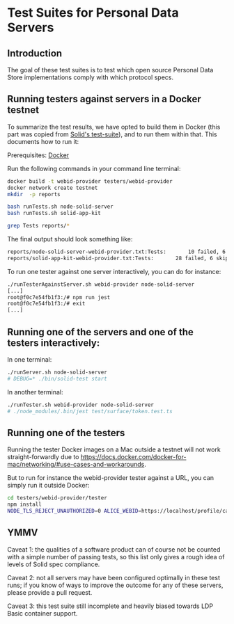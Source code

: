 # Test Suites for Personal Data Servers

## Introduction

The goal of these test suites is to test which open source
Personal Data Store implementations comply with which protocol specs.

## Running testers against servers in a Docker testnet

To summarize the test results, we have opted to build them in Docker
(this part was copied from [Solid's test-suite](https://github.com/solid/test-suite)),
and to run them within that. This documents how to run it:

Prerequisites: [Docker](https://docs.docker.com/install/)

Run the following commands in your command line terminal:

```sh
docker build -t webid-provider testers/webid-provider
docker network create testnet
mkdir  -p reports

bash runTests.sh node-solid-server
bash runTests.sh solid-app-kit

grep Tests reports/*
```
The final output should look something like:
```sh
reports/node-solid-server-webid-provider.txt:Tests:       10 failed, 6 skipped, 33 passed, 49 total
reports/solid-app-kit-webid-provider.txt:Tests:       28 failed, 6 skipped, 15 passed, 49 total
```

To run one tester against one server interactively, you can do for instance:
```sh
./runTesterAgainstServer.sh webid-provider node-solid-server
[...]
root@f0c7e54fb1f3:/# npm run jest
root@f0c7e54fb1f3:/# exit
[...]
```

## Running one of the servers and one of the testers interactively:
In one terminal:
```sh
./runServer.sh node-solid-server
# DEBUG=* ./bin/solid-test start
```

In another terminal:
```sh
./runTester.sh webid-provider node-solid-server
# ./node_modules/.bin/jest test/surface/token.test.ts
```

## Running one of the testers
Running the tester Docker images on a Mac outside a testnet will not work
straight-forwardly due to https://docs.docker.com/docker-for-mac/networking/#use-cases-and-workarounds.

But to run for instance the webid-provider tester against a URL, you can simply run it outside Docker:
```sh
cd testers/webid-provider/tester
npm install
NODE_TLS_REJECT_UNAUTHORIZED=0 ALICE_WEBID=https://localhost/profile/card#me SERVER_ROOT=https://localhost ./node_modules/.bin/jest test/surface/*
```

## YMMV

Caveat 1: the qualities of a software product can of course not be counted with a simple number of passing tests,
so this list only gives a rough idea of levels of Solid spec compliance.

Caveat 2: not all servers may have been configured optimally in these test runs; if you know of ways to improve the
outcome for any of these servers, please provide a pull request.

Caveat 3: this test suite still incomplete and heavily biased towards LDP Basic container support.
